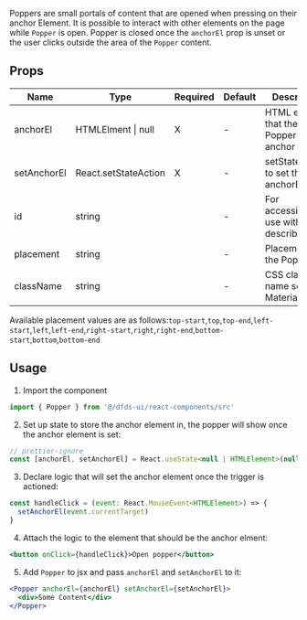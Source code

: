 Poppers are small portals of content that are opened when pressing on their anchor Element. It is possible to interact with other elements on the page while `Popper` is open. Popper is closed once the `anchorEl` prop is unset or the user clicks outside the area of the `Popper` content.

## Props

| Name        | Type                 | Required | Default | Description                                     |
| ----------- | -------------------- | -------- | ------- | ----------------------------------------------- |
| anchorEl    | HTMLElment \| null   | X        | -       | HTML element that the Popper will be anchor to. |
| setAnchorEl | React.setStateAction | X        | -       | setStateAction to set the anchorEl              |
| id          | string               |          | -       | For accessibility to use with aria-describedby  |
| placement   | string               |          | -       | Placement of the Popper in                      |
| className   | string               |          | -       | CSS class name set on MaterialPopper            |

Available placement values are as follows:`top-start`,`top`,`top-end`,`left-start`,`left`,`left-end`,`right-start`,`right`,`right-end`,`bottom-start`,`bottom`,`bottom-end`

## Usage

1. Import the component

```jsx
import { Popper } from '@/dfds-ui/react-components/src'
```

2. Set up state to store the anchor element in, the popper will show once the anchor element is set:

```jsx
// prettier-ignore
const [anchorEl, setAnchorEl] = React.useState<null | HTMLElement>(null)
```

3. Declare logic that will set the anchor element once the trigger is actioned:

```jsx
const handleClick = (event: React.MouseEvent<HTMLElement>) => {
  setAnchorEl(event.currentTarget)
}
```

4. Attach the logic to the element that should be the anchor elment:

```jsx
<button onClick={handleClick}>Open popper</button>
```

5. Add `Popper` to jsx and pass `anchorEl` and `setAnchorEl` to it:

```jsx
<Popper anchorEl={anchorEl} setAnchorEl={setAnchorEl}>
  <div>Some Content</div>
</Popper>
```
